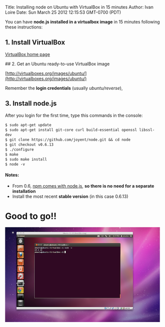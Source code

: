 Title: Installing node on Ubuntu with VirtualBox in 15 minutes
Author: Ivan Loire
Date: Sun March 25 2012 12:15:53 GMT-0700 (PDT)

You can have **node.js installed in a virtualbox image** in 15 minutes following these instructions:

## 1. Install VirtualBox

[VirtualBox home page](https://www.virtualbox.org/)

## 2. Get an Ubuntu ready-to-use VirtualBox image

[http://virtualboxes.org/images/ubuntu/](http://virtualboxes.org/images/ubuntu/)

Remember the **login credentials** (usually _ubuntu/reverse_),

## 3. Install node.js

After you login for the first time, type this commands in the console:

	$ sudo apt-get update
	$ sudo apt-get install git-core curl build-essential openssl libssl-dev
	$ git clone https://github.com/joyent/node.git && cd node
	$ git checkout v0.6.13
	$ ./configure
	$ make
	$ sudo make install
	$ node -v

#### Notes:

 * From 0.6, [npm comes with node.js](http://npmjs.org/doc/README.html), **so there is no need for a separate installation**
 * Install the most recent **stable version** (in this case 0.6.13)

# Good to go!!

<img src="installing-node-ubuntu-virtualbox/ubuntu01.png" alt="Ubuntu running node"></img>